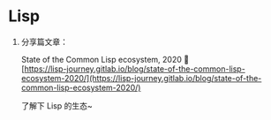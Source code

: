# Lisp

1. 分享篇文章：

   State of the Common Lisp ecosystem, 2020 🎉   
   [https://lisp-journey.gitlab.io/blog/state-of-the-common-lisp-ecosystem-2020/](https://lisp-journey.gitlab.io/blog/state-of-the-common-lisp-ecosystem-2020/)

   了解下 Lisp 的生态~

